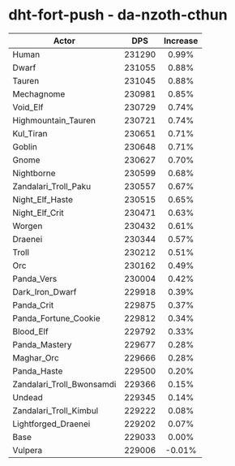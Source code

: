 # dht-fort-push - da-nzoth-cthun
| Actor | DPS | Increase |
|---|:---:|:---:|
|Human|231290|0.99%|
|Dwarf|231055|0.88%|
|Tauren|231045|0.88%|
|Mechagnome|230981|0.85%|
|Void_Elf|230729|0.74%|
|Highmountain_Tauren|230721|0.74%|
|Kul_Tiran|230651|0.71%|
|Goblin|230648|0.71%|
|Gnome|230627|0.70%|
|Nightborne|230599|0.68%|
|Zandalari_Troll_Paku|230557|0.67%|
|Night_Elf_Haste|230515|0.65%|
|Night_Elf_Crit|230471|0.63%|
|Worgen|230432|0.61%|
|Draenei|230344|0.57%|
|Troll|230212|0.51%|
|Orc|230162|0.49%|
|Panda_Vers|230004|0.42%|
|Dark_Iron_Dwarf|229918|0.39%|
|Panda_Crit|229875|0.37%|
|Panda_Fortune_Cookie|229812|0.34%|
|Blood_Elf|229792|0.33%|
|Panda_Mastery|229677|0.28%|
|Maghar_Orc|229666|0.28%|
|Panda_Haste|229500|0.20%|
|Zandalari_Troll_Bwonsamdi|229366|0.15%|
|Undead|229345|0.14%|
|Zandalari_Troll_Kimbul|229222|0.08%|
|Lightforged_Draenei|229202|0.07%|
|Base|229033|0.00%|
|Vulpera|229006|-0.01%|
